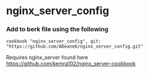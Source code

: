 # nginx_server_config

### Add to berk file using the following

	cookbook "nginx_server_config", git: "https://github.com/ADeane6/nginx_server_config.git"

Requires nginx_server found here https://github.com/kemra102/nginx_server-cookbook